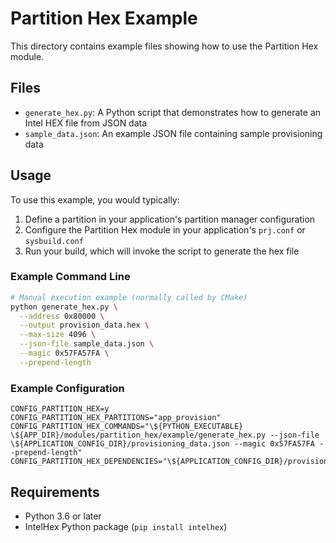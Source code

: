 # Partition Hex Example

This directory contains example files showing how to use the Partition Hex module.

## Files

- `generate_hex.py`: A Python script that demonstrates how to generate an Intel HEX file from JSON data
- `sample_data.json`: An example JSON file containing sample provisioning data

## Usage

To use this example, you would typically:

1. Define a partition in your application's partition manager configuration
2. Configure the Partition Hex module in your application's `prj.conf` or `sysbuild.conf`
3. Run your build, which will invoke the script to generate the hex file

### Example Command Line

```bash
# Manual execution example (normally called by CMake)
python generate_hex.py \
  --address 0x80000 \
  --output provision_data.hex \
  --max-size 4096 \
  --json-file sample_data.json \
  --magic 0x57FA57FA \
  --prepend-length
```

### Example Configuration

```
CONFIG_PARTITION_HEX=y
CONFIG_PARTITION_HEX_PARTITIONS="app_provision"
CONFIG_PARTITION_HEX_COMMANDS="\${PYTHON_EXECUTABLE} \${APP_DIR}/modules/partition_hex/example/generate_hex.py --json-file \${APPLICATION_CONFIG_DIR}/provisioning_data.json --magic 0x57FA57FA --prepend-length"
CONFIG_PARTITION_HEX_DEPENDENCIES="\${APPLICATION_CONFIG_DIR}/provisioning_data.json"
```

## Requirements

- Python 3.6 or later
- IntelHex Python package (`pip install intelhex`) 